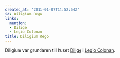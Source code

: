 ```yaml
---
created_at: '2011-01-07T14:52:54Z'
id: Diligium Rego
links:
  mention:
  - Dilige
  - Legio Colonan
title: Diligium Rego
---
```


Diligium var grundaren till huset [Dilige] i [Legio Colonan].

  [Dilige]: Dilige
  [Legio Colonan]: Legio_Colonan